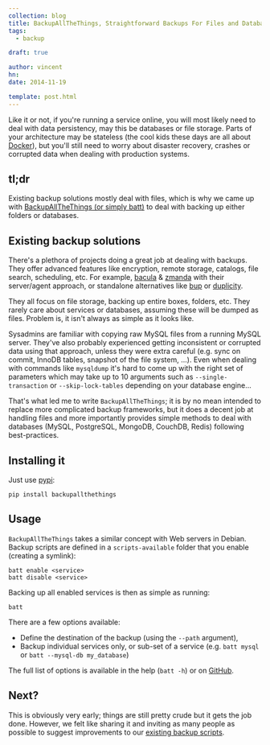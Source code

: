 ```yaml
---
collection: blog
title: BackupAllTheThings, Straightforward Backups For Files and Databases
tags:
  - backup

draft: true

author: vincent
hn:
date: 2014-11-19

template: post.html
---
```


Like it or not, if you're running a service online, you will most likely need to deal with data persistency, may this be databases or file storage. Parts of your architecture may be stateless (the cool kids these days are all about [Docker](https://docker.com)), but you'll still need to worry about disaster recovery, crashes or corrupted data when dealing with production systems.

## tl;dr

Existing backup solutions mostly deal with files, which is why we came up with [BackupAllTheThings (or simply batt)](https://github.com/devo-ps/backupallthethings) to deal with backing up either folders or databases.

## Existing backup solutions

There's a plethora of projects doing a great job at dealing with backups. They offer advanced features like encryption, remote storage, catalogs, file search, scheduling, etc. For example, [bacula](http://bacula.org) & [zmanda](http://zmanda.com) with their server/agent approach, or standalone alternatives like [bup](https://bup.github.io) or [duplicity](http://duplicity.nongnu.org).

They all focus on file storage, backing up entire boxes, folders, etc. They rarely care about services or databases, assuming these will be dumped as files. Problem is, it isn't always as simple as it looks like.

Sysadmins are familiar with copying raw MySQL files from a running MySQL server. They've also probably experienced getting inconsistent or corrupted data using that approach, unless they were extra careful (e.g. sync on commit, InnoDB tables, snapshot of the file system, ...). Even when dealing with commands like `mysqldump` it's hard to come up with the right set of parameters which may take up to 10 arguments such as `--single-transaction` or `--skip-lock-tables` depending on your database engine...

That's what led me to write `BackupAllTheThings`; it is by no mean intended to replace more complicated backup frameworks, but it does a decent job at handling files and more importantly provides simple methods to deal with databases (MySQL, PostgreSQL, MongoDB, CouchDB, Redis) following best-practices.

## Installing it

Just use [pypi](https://pypi.python.org/pypi/backupallthethings):

```
pip install backupallthethings
```

## Usage

`BackupAllTheThings` takes a similar concept with Web servers in Debian. Backup scripts are defined in a `scripts-available` folder that you enable (creating a symlink):

```
batt enable <service>
batt disable <service>
```

Backing up all enabled services is then as simple as running:

```
batt
```

There are a few options available:

- Define the destination of the backup (using the `--path` argument),
- Backup individual services only, or sub-set of a service (e.g. `batt mysql` or `batt --mysql-db my_database`)

The full list of options is available in the help (`batt -h`) or on [GitHub](https://github.com/devo-ps/backupallthethings).

## Next?

This is obviously very early; things are still pretty crude but it gets the job done. However, we felt like sharing it and inviting as many people as possible to suggest improvements to our [existing backup scripts](https://github.com/devo-ps/backupallthethings/tree/master/scripts-available).

